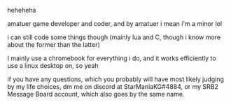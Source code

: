 heheheha



amatuer game developer and coder, and by amatuer i mean i'm a minor lol

i can still code some things though (mainly lua and C, though i know more about the former than the latter)


I mainly use a chromebook for everything i do, and it works efficiently to use a linux desktop on, so yeah

if you have any questions, which you probably will have most likely judging by my life choices, dm me on discord at StarManiaKG#4884, or my SRB2 Message Board account, which also goes by the same name.
